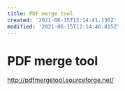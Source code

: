 ```yaml
---
title: PDF merge tool
created: '2021-06-15T12:14:41.136Z'
modified: '2021-06-15T12:14:46.815Z'
---
```


# PDF merge tool

http://pdfmergetool.sourceforge.net/
